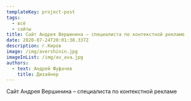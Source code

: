 ```yaml
---
templateKey: project-post
tags:
  - всё
  - сайты
title: Сайт Андрея Вершинина – специалиста по контекстной рекламе
date: 2020-07-24T20:01:38.337Z
description: г.Киров
image: /img/avershinin.jpg
imageInList: /img/av_ava.jpg
authors:
  - text: Андрей Фуфачев
    title: Дизайнер
---
```

Сайт Андрея Вершинина – специалиста по контекстной рекламе
